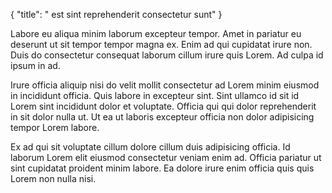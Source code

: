 {
  "title": " est sint reprehenderit consectetur sunt"
}

Labore eu aliqua minim laborum excepteur tempor. Amet in pariatur eu deserunt ut sit tempor tempor magna ex. Enim ad qui cupidatat irure non. Duis do consectetur consequat laborum cillum irure quis Lorem. Ad culpa id ipsum in ad.

Irure officia aliquip nisi do velit mollit consectetur ad Lorem minim eiusmod in incididunt officia. Quis labore in excepteur sint. Sint ullamco id sit id Lorem sint incididunt dolor et voluptate. Officia qui qui dolor reprehenderit in sit dolor nulla ut. Ut ea ut laboris excepteur officia non dolor adipisicing tempor Lorem labore.

Ex ad qui sit voluptate cillum dolore cillum duis adipisicing officia. Id laborum Lorem elit eiusmod consectetur veniam enim ad. Officia pariatur ut sint cupidatat proident minim labore. Ea dolore irure enim officia quis quis Lorem non nulla nisi.